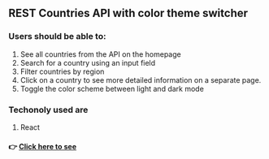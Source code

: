 ## REST Countries API with color theme switcher

### Users should be able to:

1. See all countries from the API on the homepage
2. Search for a country using an input field
3. Filter countries by region
4. Click on a country to see more detailed information on a separate page.
5. Toggle the color scheme between light and dark mode

### Techonoly used are
1. React 

#### 👉 [ Click here to see](https://nervous-beaver-41c90c.netlify.app/)

